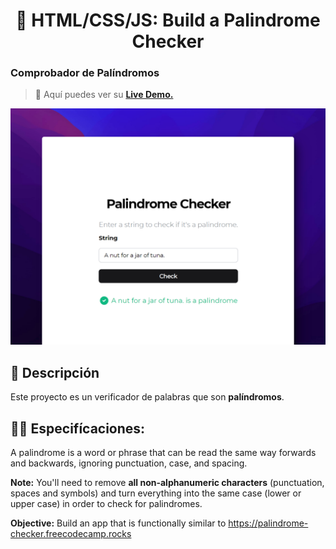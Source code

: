 <div align='center'>

# 📖 HTML/CSS/JS: Build a Palindrome Checker

</div>

### Comprobador de Palíndromos

> 🧩 Aquí puedes ver su [**Live Demo.**](https://palindrome-checker-abrahamgalue.netlify.app/)

![vista-previa](public/preview/01-page-preview.jpg)

## 🚀 Descripción

Este proyecto es un verificador de palabras que son **palíndromos**.

## 🧞‍♂️ Especifícaciones:

A palindrome is a word or phrase that can be read the same way forwards and backwards, ignoring punctuation, case, and spacing.

**Note:** You'll need to remove **all non-alphanumeric characters** (punctuation, spaces and symbols) and turn everything into the same case (lower or upper case) in order to check for palindromes.

**Objective:** Build an app that is functionally similar to https://palindrome-checker.freecodecamp.rocks
